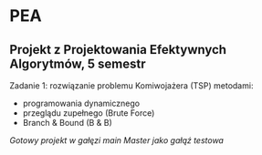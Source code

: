 # PEA
## Projekt z Projektowania Efektywnych Algorytmów, 5 semestr
Zadanie 1: rozwiązanie problemu Komiwojażera (TSP) metodami:
  - programowania dynamicznego
  - przeglądu zupełnego (Brute Force)
  - Branch & Bound (B & B)
  
  
*Gotowy projekt w gałęzi main*
*Master jako gałąź testowa*
